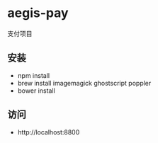 # aegis-pay
支付项目

## 安装

- npm install
- brew install imagemagick ghostscript poppler
- bower install

## 访问

- http://localhost:8800
